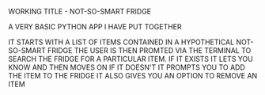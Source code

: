 WORKING TITLE - NOT-SO-SMART FRIDGE

A VERY BASIC PYTHON APP I HAVE PUT TOGETHER

IT STARTS WITH A LIST OF ITEMS CONTAINED
IN A HYPOTHETICAL NOT-SO-SMART FRIDGE
THE USER IS THEN PROMTED VIA THE TERMINAL
TO SEARCH THE FRIDGE FOR A PARTICULAR ITEM.
IF IT EXISTS IT LETS YOU KNOW AND THEN MOVES ON
IF IT DOESN'T IT PROMPTS YOU TO ADD THE ITEM TO THE FRIDGE
IT ALSO GIVES YOU AN OPTION TO REMOVE AN ITEM
